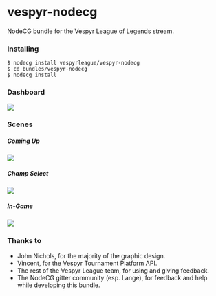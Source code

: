 # vespyr-nodecg
NodeCG bundle for the Vespyr League of Legends stream.

### Installing
```
$ nodecg install vespyrleague/vespyr-nodecg
$ cd bundles/vespyr-nodecg
$ nodecg install
```

### Dashboard
![](https://i.imgur.com/jSX6UIz.png)

### Scenes
##### Coming Up
![](http://i.imgur.com/LKt6n1Q.gif)

##### Champ Select
![](http://i.imgur.com/B69HnpQ.gif)

##### In-Game
![](http://i.imgur.com/LnMpAVV.gif)

### Thanks to
* John Nichols, for the majority of the graphic design.
* Vincent, for the Vespyr Tournament Platform API.
* The rest of the Vespyr League team, for using and giving feedback.
* The NodeCG gitter community (esp. Lange), for feedback and help while developing this bundle.
